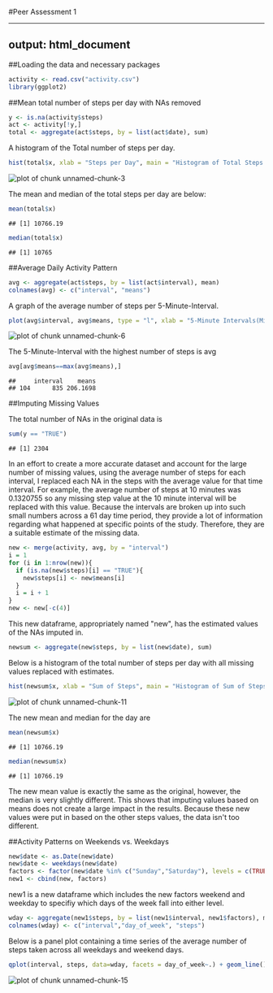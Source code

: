 #Peer Assessment 1 


---
output: html_document
---

##Loading the data and necessary packages

```r
activity <- read.csv("activity.csv")
library(ggplot2)
```

##Mean total number of steps per day with NAs removed

```r
y <- is.na(activity$steps)
act <- activity[!y,]
total <- aggregate(act$steps, by = list(act$date), sum)
```

A histogram of the Total number of steps per day.


```r
hist(total$x, xlab = "Steps per Day", main = "Histogram of Total Steps per Day", col = "yellow")
```

![plot of chunk unnamed-chunk-3](figure/unnamed-chunk-3-1.png) 

The mean and median of the total steps per day are below:

```r
mean(total$x)
```

```
## [1] 10766.19
```

```r
median(total$x)
```

```
## [1] 10765
```

##Average Daily Activity Pattern

```r
avg <- aggregate(act$steps, by = list(act$interval), mean)
colnames(avg) <- c("interval", "means")
```

A graph of the average number of steps per 5-Minute-Interval.

```r
plot(avg$interval, avg$means, type = "l", xlab = "5-Minute Intervals(Minutes)", ylab = "Average Number of Steps taken", main = "Average Number of Steps Taken over 2 Months", col = "green")
```

![plot of chunk unnamed-chunk-6](figure/unnamed-chunk-6-1.png) 


The 5-Minute-Interval with the highest number of steps is avg

```r
avg[avg$means==max(avg$means),]
```

```
##     interval    means
## 104      835 206.1698
```

##Imputing Missing Values

The total number of NAs in the original data is 

```r
sum(y == "TRUE") 
```

```
## [1] 2304
```
In an effort to create a more accurate dataset and account for the large number of missing values, using the average number of steps for each interval, I replaced each NA in the steps with the average value for that time interval. For example, the average number of steps at 10 minutes was 0.1320755 so any missing step value at the 10 minute interval will be replaced with this value. Because the intervals are broken up into such small numbers across a 61 day time period, they provide a lot of information regarding what happened at specific points of the study. Therefore, they are a suitable estimate of the missing data. 


```r
new <- merge(activity, avg, by = "interval")
i = 1
for (i in 1:nrow(new)){
  if (is.na(new$steps)[i] == "TRUE"){
    new$steps[i] <- new$means[i]
  }
  i = i + 1
}
new <- new[-c(4)]
```

This new dataframe, appropriately named "new", has the estimated values of the NAs imputed in. 

```r
newsum <- aggregate(new$steps, by = list(new$date), sum)
```
Below is a histogram of the total number of steps per day with all missing values replaced with estimates.


```r
hist(newsum$x, xlab = "Sum of Steps", main = "Histogram of Sum of Steps Taken per Day", col = "red")
```

![plot of chunk unnamed-chunk-11](figure/unnamed-chunk-11-1.png) 

The new mean and median for the day are 

```r
mean(newsum$x)
```

```
## [1] 10766.19
```

```r
median(newsum$x) 
```

```
## [1] 10766.19
```
The new mean value is exactly the same as the original, however, the median is very slightly different. This shows that imputing values based on means does not create a large impact in the results. Because these new values were put in based on the other steps values, the data isn't too different.

##Activity Patterns on Weekends vs. Weekdays

```r
new$date <- as.Date(new$date)
new$date <- weekdays(new$date)
factors <- factor(new$date %in% c("Sunday","Saturday"), levels = c(TRUE, FALSE), labels = c("weekend", "weekday"))
new1 <- cbind(new, factors)
```

new1 is a new dataframe which includes the new factors weekend and weekday to specifiy which days of the week fall into either level. 

```r
wday <- aggregate(new1$steps, by = list(new1$interval, new1$factors), mean)
colnames(wday) <- c("interval","day_of_week", "steps")
```
Below is a panel plot containing a time series of the average number of steps taken across all weekdays and weekend days.

```r
qplot(interval, steps, data=wday, facets = day_of_week~.) + geom_line()
```

![plot of chunk unnamed-chunk-15](figure/unnamed-chunk-15-1.png) 
